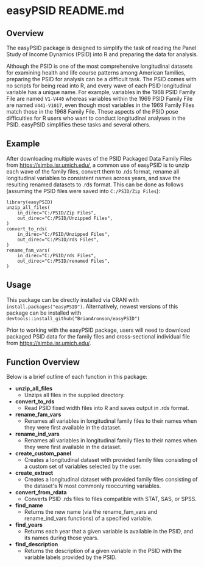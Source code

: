 # easyPSID README.md

## Overview

The easyPSID package is designed to simplify the task of reading the Panel Study of Income Dynamics (PSID) into R and preparing the data for analysis. 

Although the PSID is one of the most comprehensive longitudinal datasets for examining health and life course patterns among American families, preparing the PSID for analysis can be a difficult task. The PSID comes with no scripts for being read into R, and every wave of each PSID longitudinal variable has a unique name. For example, variables in the 1968 PSID Family File are named `V1-V440` whereas variables within the 1969 PSID Family File are named `V441-V1017`, even though most variables in the 1969 Family Files match those in the 1968 Family File. These aspects of the PSID pose difficulties for R users who want to conduct longitudinal analyses in the PSID. easyPSID simplifies these tasks and several others.

## Example

After downloading multiple waves of the PSID Packaged Data Family Files from https://simba.isr.umich.edu/, a common use of easyPSID is to unzip each wave of the family files, convert them to .rds format, rename all longitudinal variables to consistent names across years, and save the resulting renamed datasets to .rds format. This can be done as follows (assuming the PSID files were saved into `C:/PSID/Zip Files`):

    library(easyPSID)
    unzip_all_files(
        in_direc="C:/PSID/Zip Files",
        out_direc="C:/PSID/Unzipped Files",
    )
    convert_to_rds(
        in_direc="C:/PSID/Unzipped Files",
        out_direc="C:/PSID/rds Files",
    )
    rename_fam_vars(
        in_direc="C:/PSID/rds Files",
        out_direc="C:/PSID/renamed Files",
    )

## Usage

This package can be directly installed via CRAN with `install.packages("easyPSID")`. Alternatively, newest versions of this package can be installed with `devtools::install_github("BrianAronson/easyPSID")`

Prior to working with the easyPSID package, users will need to download packaged PSID data for the family files and cross-sectional individual file from https://simba.isr.umich.edu/.

## Function Overview

Below is a brief outline of each function in this package:

- **unzip\_all\_files**
    - Unzips all files in the supplied directory.
- **convert\_to\_rds**
    - Read PSID fixed width files into R and saves output in .rds format.
- **rename\_fam\_vars**
    - Renames all variables in longitudinal family files to their names when they were first available in the dataset.
- **rename\_ind\_vars**
    - Renames all variables in longitudinal family files to their names when they were first available in the dataset.
- **create\_custom\_panel**
    - Creates a longitudinal dataset with provided family files consisting of a custom set of  variables selected by the user.
- **create\_extract**
    - Creates a longitudinal dataset with provided family files consisting of the dataset's N most commonly reoccurring variables.
- **convert\_from\_rdata**
    - Converts PSID .rds files to files compatible with STAT, SAS, or SPSS.
- **find\_name**
    - Returns the new name (via the rename\_fam\_vars and rename\_ind\_vars functions) of a specified variable.
- **find\_years**
    - Returns each year that a given variable is available in the PSID, and its names during those years.
- **find\_description**
    - Returns the description of a given variable in the PSID with the variable labels provided by the PSID.
